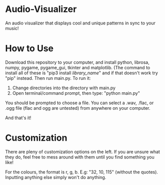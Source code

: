 # Audio-Visualizer
An audio visualizer that displays cool and unique patterns in sync to your music!

# How to Use
Download this repository to your computer, and install python, librosa, numpy, pygame, pygame_gui, tkinter and matplotlib. (The command to install all of these is "pip3 install *library_name*" and if that doesn't work try "pip" instead.
Then run main.py.
To run it:
1. Change directories into the directory with main.py
2. Open terminal/command prompt, then type: "python main.py"

You should be prompted to choose a file. You can select a .wav, .flac, or .ogg file (flac and ogg are untested) from anywhere on your computer.

And that's it!

# Customization
There are pleny of customization options on the left. If you are unsure what they do, feel free to mess around with them until you find something you like!

For the colours, the format is r, g, b. E.g: "32, 10, 115" (without the quotes). Inputting anything else simply won't do anything.


